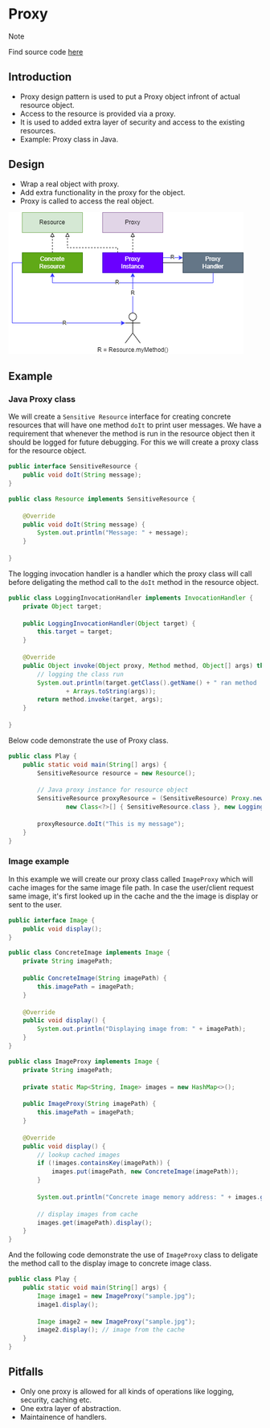 # Proxy

> [!NOTE]
> Find source code [here](https://github.com/amritpandey23/design_patterns_java/tree/master/com.amrit.designpatterns.structural/src/com/amrit/designpatterns/structural/proxy)

## Introduction

- Proxy design pattern is used to put a Proxy object infront of actual resource object.
- Access to the resource is provided via a proxy.
- It is used to added extra layer of security and access to the existing resources.
- Example: Proxy class in Java.

## Design

- Wrap a real object with proxy.
- Add extra functionality in the proxy for the object.
- Proxy is called to access the real object.

![](./ProxyDesignPattern.png)

## Example

### Java Proxy class

We will create a `Sensitive Resource` interface for creating concrete resources that will have one method `doIt` to print user messages.
We have a requirement that whenever the method is run in the resource object then it should be logged for future debugging. For this we will create a proxy class for the resource object.

```java
public interface SensitiveResource {
	public void doIt(String message);
}
```

```java
public class Resource implements SensitiveResource {

	@Override
	public void doIt(String message) {
		System.out.println("Message: " + message);
	}

}
```

The logging invocation handler is a handler which the proxy class will call before deligating the method call to the `doIt` method in the resource object.

```java
public class LoggingInvocationHandler implements InvocationHandler {
	private Object target;

	public LoggingInvocationHandler(Object target) {
		this.target = target;
	}

	@Override
	public Object invoke(Object proxy, Method method, Object[] args) throws Throwable {
		// logging the class run
		System.out.println(target.getClass().getName() + " ran method '" + method.getName() + "' with arguments: "
				+ Arrays.toString(args));
		return method.invoke(target, args);
	}

}
```

Below code demonstrate the use of Proxy class.

```java
public class Play {
	public static void main(String[] args) {
		SensitiveResource resource = new Resource();

		// Java proxy instance for resource object
		SensitiveResource proxyResource = (SensitiveResource) Proxy.newProxyInstance(resource.getClass().getClassLoader(),
				new Class<?>[] { SensitiveResource.class }, new LoggingInvocationHandler(resource));

		proxyResource.doIt("This is my message");
	}
}
```

### Image example

In this example we will create our proxy class called `ImageProxy` which will cache images for the same image file path. In case the user/client request same image, it's first looked up in the cache and the the image is display or sent to the user.

```java
public interface Image {
	public void display();
}
```

```java
public class ConcreteImage implements Image {
	private String imagePath;

	public ConcreteImage(String imagePath) {
		this.imagePath = imagePath;
	}

	@Override
	public void display() {
		System.out.println("Displaying image from: " + imagePath);
	}
}
```

```java
public class ImageProxy implements Image {
	private String imagePath;

	private static Map<String, Image> images = new HashMap<>();

	public ImageProxy(String imagePath) {
		this.imagePath = imagePath;
	}

	@Override
	public void display() {
		// lookup cached images
		if (!images.containsKey(imagePath)) {
			images.put(imagePath, new ConcreteImage(imagePath));
		}

		System.out.println("Concrete image memory address: " + images.get(imagePath));

		// display images from cache
		images.get(imagePath).display();
	}
}
```

And the following code demonstrate the use of `ImageProxy` class to deligate the method call to the display image to concrete image class.

```java
public class Play {
	public static void main(String[] args) {
		Image image1 = new ImageProxy("sample.jpg");
		image1.display();

		Image image2 = new ImageProxy("sample.jpg");
		image2.display(); // image from the cache
	}
}
```

## Pitfalls

- Only one proxy is allowed for all kinds of operations like logging, security, caching etc.
- One extra layer of abstraction.
- Maintainence of handlers.
